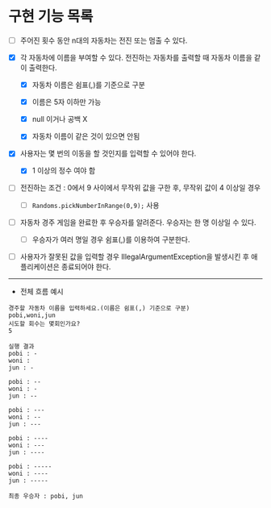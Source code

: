 # 구현 기능 목록

- [ ] 주어진 횟수 동안 n대의 자동차는 전진 또는 멈출 수 있다.


- [X] 각 자동차에 이름을 부여할 수 있다. 전진하는 자동차를 출력할 때 자동차 이름을 같이 출력한다.
  - [X] 자동차 이름은 쉼표(,)를 기준으로 구분
  - [X] 이름은 5자 이하만 가능
  - [X] null 이거나 공백 X
  - [X] 자동차 이름이 같은 것이 있으면 안됨 


- [X] 사용자는 몇 번의 이동을 할 것인지를 입력할 수 있어야 한다.
  - [X] 1 이상의 정수 여야 함 


- [ ] 전진하는 조건 : 0에서 9 사이에서 무작위 값을 구한 후, 무작위 값이 4 이상일 경우
  - [ ] `Randoms.pickNumberInRange(0,9);` 사용


- [ ] 자동차 경주 게임을 완료한 후 우승자를 알려준다. 우승자는 한 명 이상일 수 있다.
  - [ ] 우승자가 여러 명일 경우 쉼표(,)를 이용하여 구분한다.


- [ ] 사용자가 잘못된 값을 입력할 경우 IllegalArgumentException을 발생시킨 후 애플리케이션은 종료되어야 한다.



---
- 전체 흐름 예시
```
경주할 자동차 이름을 입력하세요.(이름은 쉼표(,) 기준으로 구분)
pobi,woni,jun
시도할 회수는 몇회인가요?
5

실행 결과
pobi : -
woni :
jun : -

pobi : --
woni : -
jun : --

pobi : ---
woni : --
jun : ---

pobi : ----
woni : ---
jun : ----

pobi : -----
woni : ----
jun : -----

최종 우승자 : pobi, jun
```